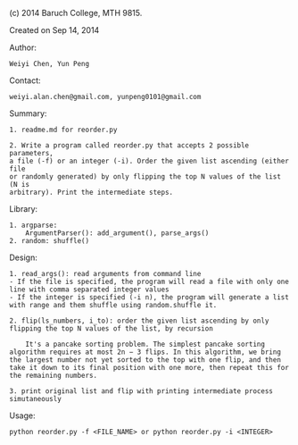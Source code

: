 (c) 2014 Baruch College, MTH 9815.

Created on Sep 14, 2014

Author:

	Weiyi Chen, Yun Peng

Contact: 

	weiyi.alan.chen@gmail.com, yunpeng0101@gmail.com

Summary: 

	1. readme.md for reorder.py

	2. Write a program called reorder.py that accepts 2 possible parameters,
	a file (-f) or an integer (-i). Order the given list ascending (either file
	or randomly generated) by only flipping the top N values of the list (N is 
	arbitrary). Print the intermediate steps.

Library:

	1. argparse: 
		ArgumentParser(): add_argument(), parse_args()
	2. random: shuffle()

Design:

	1. read_args(): read arguments from command line
	- If the file is specified, the program will read a file with only one line with comma separated integer values
	- If the integer is specified (-i n), the program will generate a list with range and them shuffle using random.shuffle it.

	2. flip(ls_numbers, i_to): order the given list ascending by only flipping the top N values of the list, by recursion

		It's a pancake sorting problem. The simplest pancake sorting algorithm requires at most 2n − 3 flips. In this algorithm, we bring the largest number not yet sorted to the top with one flip, and then take it down to its final position with one more, then repeat this for the remaining numbers.

	3. print original list and flip with printing intermediate process simutaneously

Usage:

	python reorder.py -f <FILE_NAME> or python reorder.py -i <INTEGER>
